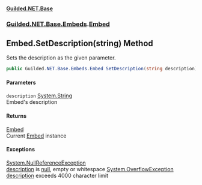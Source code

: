 
#### [Guilded.NET.Base](Guilded_NET_Base 'Guilded_NET_Base')
### [Guilded.NET.Base.Embeds](Guilded_NET_Base#Guilded_NET_Base_Embeds 'Guilded.NET.Base.Embeds').[Embed](Embed 'Guilded.NET.Base.Embeds.Embed')
## Embed.SetDescription(string) Method
Sets the description as the given parameter.  
```csharp
public Guilded.NET.Base.Embeds.Embed SetDescription(string description);
```

#### Parameters
<a name='Guilded_NET_Base_Embeds_Embed_SetDescription(string)_description'></a>
`description` [System.String](https://docs.microsoft.com/en-us/dotnet/api/System.String 'System.String')  
Embed's description
  

#### Returns
[Embed](Embed 'Guilded.NET.Base.Embeds.Embed')  
Current [Embed](Embed 'Guilded.NET.Base.Embeds.Embed') instance

#### Exceptions
[System.NullReferenceException](https://docs.microsoft.com/en-us/dotnet/api/System.NullReferenceException 'System.NullReferenceException')  
[description](Embed_SetDescription(string)#Guilded_NET_Base_Embeds_Embed_SetDescription(string)_description 'Guilded.NET.Base.Embeds.Embed.SetDescription(string).description') is [null](https://docs.microsoft.com/en-us/dotnet/csharp/language-reference/keywords/null 'https://docs.microsoft.com/en-us/dotnet/csharp/language-reference/keywords/null'), empty or whitespace
[System.OverflowException](https://docs.microsoft.com/en-us/dotnet/api/System.OverflowException 'System.OverflowException')  
[description](Embed_SetDescription(string)#Guilded_NET_Base_Embeds_Embed_SetDescription(string)_description 'Guilded.NET.Base.Embeds.Embed.SetDescription(string).description') exceeds 4000 character limit
